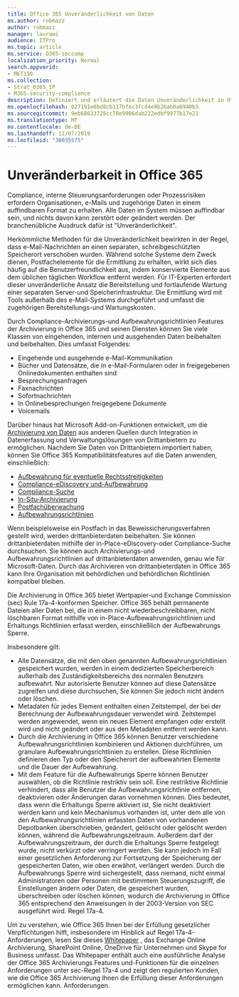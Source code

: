```yaml
---
title: Office 365 Unveränderlichkeit von Daten
ms.author: robmazz
author: robmazz
manager: laurawi
audience: ITPro
ms.topic: article
ms.service: O365-seccomp
localization_priority: Normal
search.appverid:
- MET150
ms.collection:
- Strat_O365_IP
- M365-security-compliance
description: Definiert und erläutert die Daten Unveränderlichkeit in Office 365.
ms.openlocfilehash: 027191e6bd8cb117bfec3fcd4e9b26ab0a6940b3
ms.sourcegitcommit: 9eb68633728cc78e9906dab222edbf9977b17e21
ms.translationtype: MT
ms.contentlocale: de-DE
ms.lasthandoff: 11/07/2019
ms.locfileid: "38035575"
---
```

# <a name="immutability-in-office-365"></a>Unveränderbarkeit in Office 365

Compliance, interne Steuerungsanforderungen oder Prozessrisiken erfordern Organisationen, e-Mails und zugehörige Daten in einem auffindbaren Format zu erhalten. Alle Daten im System müssen auffindbar sein, und nichts davon kann zerstört oder geändert werden. Der branchenübliche Ausdruck dafür ist "Unveränderlichkeit".

Herkömmliche Methoden für die Unveränderlichkeit bewirkten in der Regel, dass e-Mail-Nachrichten an einen separaten, schreibgeschützten Speicherort verschoben wurden. Während solche Systeme dem Zweck dienen, Postfachelemente für die Ermittlung zu erhalten, wirkt sich dies häufig auf die Benutzerfreundlichkeit aus, indem konservierte Elemente aus dem üblichen täglichen Workflow entfernt werden. Für IT-Experten erfordert dieser unveränderliche Ansatz die Bereitstellung und fortlaufende Wartung einer separaten Server-und Speicherinfrastruktur. Die Ermittlung wird mit Tools außerhalb des e-Mail-Systems durchgeführt und umfasst die zugehörigen Bereitstellungs-und Wartungskosten.

Durch Compliance-Archivierungs-und Aufbewahrungsrichtlinien Features der Archivierung in Office 365 und seinen Diensten können Sie viele Klassen von eingehenden, internen und ausgehenden Daten beibehalten und beibehalten. Dies umfasst Folgendes:

- Eingehende und ausgehende e-Mail-Kommunikation
- Bücher und Datensätze, die in e-Mail-Formularen oder in freigegebenen Onlinedokumenten enthalten sind
- Besprechungsanfragen
- Faxnachrichten
- Sofortnachrichten
- In Onlinebesprechungen freigegebene Dokumente
- Voicemails

Darüber hinaus hat Microsoft Add-on-Funktionen entwickelt, um die [Archivierung von Daten](https://support.office.com/article/Archiving-third-party-data-in-Office-365-0ce338d5-3666-4a18-86ab-c6910ff408cc) aus anderen Quellen durch Integration in Datenerfassung und Verwaltungslösungen von Drittanbietern zu ermöglichen. Nachdem Sie Daten von Drittanbietern importiert haben, können Sie Office 365 Kompatibilitätsfeatures auf die Daten anwenden, einschließlich:

- [Aufbewahrung für eventuelle Rechtsstreitigkeiten](https://docs.microsoft.com/microsoft-365/compliance/create-a-litigation-hold)
- [Compliance-eDiscovery und-Aufbewahrung](https://docs.microsoft.com/microsoft-365/compliance/manage-legal-investigations)
- [Compliance-Suche](https://docs.microsoft.com/microsoft-365/compliance/search-for-content)
- [In-Situ-Archivierung](https://docs.microsoft.com/microsoft-365/compliance/enable-archive-mailboxes)
- [Postfachüberwachung](https://docs.microsoft.com/microsoft-365/compliance/enable-mailbox-auditing)
- [Aufbewahrungsrichtlinien](https://docs.microsoft.com/microsoft-365/compliance/retention-policies)

Wenn beispielsweise ein Postfach in das Beweissicherungsverfahren gestellt wird, werden drittanbieterdaten beibehalten. Sie können drittanbieterdaten mithilfe der in-Place-eDiscovery-oder Compliance-Suche durchsuchen. Sie können auch Archivierungs-und Aufbewahrungsrichtlinien auf drittanbieterdaten anwenden, genau wie für Microsoft-Daten. Durch das Archivieren von drittanbieterdaten in Office 365 kann Ihre Organisation mit behördlichen und behördlichen Richtlinien kompatibel bleiben.

Die Archivierung in Office 365 bietet Wertpapier-und Exchange Commission (sec) Rule 17a-4-konformen Speicher. Office 365 behält permanente Dateien aller Daten bei, die in einem nicht wiederbeschreibbaren, nicht löschbaren Format mithilfe von in-Place-Aufbewahrungsrichtlinien und Erhaltungs Richtlinien erfasst werden, einschließlich der Aufbewahrungs Sperre.

Insbesondere gilt:

- Alle Datensätze, die mit den oben genannten Aufbewahrungsrichtlinien gespeichert wurden, werden in einem dedizierten Speicherbereich außerhalb des Zuständigkeitsbereichs des normalen Benutzers aufbewahrt. Nur autorisierte Benutzer können auf diese Datensätze zugreifen und diese durchsuchen, Sie können Sie jedoch nicht ändern oder löschen.
- Metadaten für jedes Element enthalten einen Zeitstempel, der bei der Berechnung der Aufbewahrungsdauer verwendet wird. Zeitstempel werden angewendet, wenn ein neues Element empfangen oder erstellt wird und nicht geändert oder aus den Metadaten entfernt werden kann.
- Durch die Archivierung in Office 365 können Benutzer verschiedene Aufbewahrungsrichtlinien kombinieren und Aktionen durchführen, um granulare Aufbewahrungsrichtlinien zu erstellen. Diese Richtlinien definieren den Typ oder den Speicherort der aufbewahrten Elemente und die Dauer der Aufbewahrung.
- Mit dem Feature für die Aufbewahrungs Sperre können Benutzer auswählen, ob die Richtlinie restriktiv sein soll. Eine restriktive Richtlinie verhindert, dass alle Benutzer die Aufbewahrungsrichtlinie entfernen, deaktivieren oder Änderungen daran vornehmen können. Dies bedeutet, dass wenn die Erhaltungs Sperre aktiviert ist, Sie nicht deaktiviert werden kann und kein Mechanismus vorhanden ist, unter dem alle von den Aufbewahrungsrichtlinien erfassten Daten von vorhandenen Depotbanken überschrieben, geändert, gelöscht oder gelöscht werden können, während die Aufbewahrungszeitraum. Außerdem darf der Aufbewahrungszeitraum, der durch die Erhaltungs Sperre festgelegt wurde, nicht verkürzt oder verringert werden. Sie kann jedoch im Fall einer gesetzlichen Anforderung zur Fortsetzung der Speicherung der gespeicherten Daten, wie oben erwähnt, verlängert werden. Durch die Aufbewahrungs Sperre wird sichergestellt, dass niemand, nicht einmal Administratoren oder Personen mit bestimmtem Steuerungszugriff, die Einstellungen ändern oder Daten, die gespeichert wurden, überschreiben oder löschen können, wodurch die Archivierung in Office 365 entsprechend den Anweisungen in der 2003-Version von SEC ausgeführt wird. Regel 17a-4.

Um zu verstehen, wie Office 365 Ihnen bei der Erfüllung gesetzlicher Verpflichtungen hilft, insbesondere im Hinblick auf Regel 17a-4-Anforderungen, lesen Sie dieses [Whitepaper](https://go.microsoft.com/fwlink/?linkid=830440) , das Exchange Online Archivierung, SharePoint Online, OneDrive für Unternehmen und Skype for Business umfasst. Das Whitepaper enthält auch eine ausführliche Analyse der Office 365 Archivierungs Features und-Funktionen für die einzelnen Anforderungen unter sec-Regel 17a-4 und zeigt den regulierten Kunden, wie die Office 365 Archivierung Ihnen die Erfüllung dieser Anforderungen ermöglichen kann. Anforderungen.